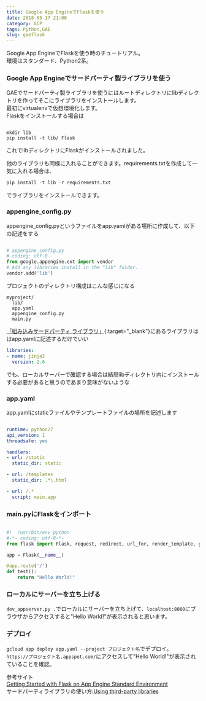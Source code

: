 ```yaml
---
title: Google App EngineでFlaskを使う
date: 2018-05-17 21:00
category: GCP
tags: Python,GAE
slug: gaeflask
---
```


Google App EngineでFlaskを使う時のチュートリアル。  
環境はスタンダード、Python2系。

### Google App Engineでサードパーティ製ライブラリを使う

GAEでサードパーティ製ライブラリを使うにはルートディレクトリにlibディレクトリを作ってそこにライブラリをインストールします。  
最初にvirtualenvで仮想環境化します。  
Flaskをインストールする場合は
```

mkdir lib
pip install -t lib/ Flask
```

これでlibディレクトリにFlaskがインストールされました。  

他のライブラリも同様に入れることができます。requirements.txtを作成して一気に入れる場合は、

```python
pip install -t lib -r requirements.txt
```
でライブラリをインストールできます。


### appengine_config.py

appengine_config.pyというファイルをapp.yamlがある場所に作成して、以下の記述をする
```python

# appengine_config.py
# coding: utf-8
from google.appengine.ext import vendor
# Add any libraries install in the "lib" folder.
vendor.add('lib')
```

プロジェクトのディレクトリ構成はこんな感じになる

```
myproject/
  lib/
  app.yaml
  appengine_config.py
  main.py
```

[「組み込みサードパーティ ライブラリ」](https://cloud.google.com/appengine/docs/standard/python/tools/built-in-libraries-27?hl=ja){:target="_blank"}にあるライブラリははapp.yamlに記述するだけでいい

```yaml
libraries:
- name: jinja2
  version: 2.6
```

でも、ローカルサーバーで確認する場合は結局libディレクトリ内にインストールする必要があると思うのであまり意味がないような

### app.yaml

app.yamlにstaticファイルやテンプレートファイルの場所を記述します

```yaml

runtime: python27
api_version: 1
threadsafe: yes

handlers:
- url: /static
  static_dir: static

- url: /templates
  static_dir: .*\.html

- url: /.*
  script: main.app
```

### main.pyにFlaskをインポート

```python

#!  /usr/bin/env python
#-*- coding: utf-8-*-
from flask import Flask, request, redirect, url_for, render_template, g

app = Flask(__name__)

@app.route('/')
def test():
    return "Hello World!"

```

### ローカルにサーバーを立ち上げる

`dev_appserver.py .`でローカルにサーバーを立ち上げて、`localhost:8080`にブラウザからアクセスすると"Hello World!"が表示されると思います。

### デプロイ

`gcloud app deploy app.yaml --project プロジェクト名`でデプロイ。<br>
`https://プロジェクト名.appspot.com/`にアクセスして"Hello World!"が表示されていることを確認。

参考サイト<br>
[Getting Started with Flask on App Engine Standard Environment](https://cloud.google.com/appengine/docs/standard/python/getting-started/python-standard-env)<br>
サードパーティライブラリの使い方:[Using third-party libraries](https://cloud.google.com/appengine/docs/standard/python/tools/using-libraries-python-27?hl=ja)
